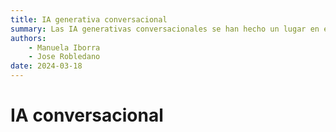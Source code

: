 ```yaml
--- 
title: IA generativa conversacional
summary: Las IA generativas conversacionales se han hecho un lugar en el arco de digitalizacion de cualquier negocio. En educación, también aporta muchas referencias a nivel metodológico y conceptual.
authors:
    - Manuela Iborra
    - Jose Robledano
date: 2024-03-18
---
```

# IA conversacional